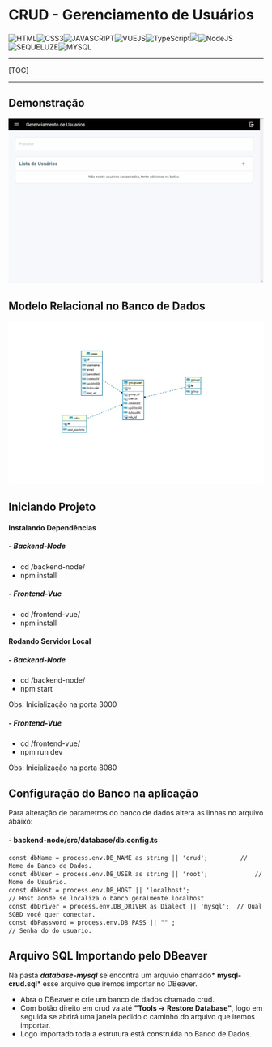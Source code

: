 # CRUD - Gerenciamento de Usuários

![HTML](https://img.shields.io/badge/HTML5-E34F26?style=for-the-badge&logo=html5&logoColor=white)![CSS3](https://img.shields.io/badge/CSS3-1572B6?style=for-the-badge&logo=css3&logoColor=white)![JAVASCRIPT](https://img.shields.io/badge/JavaScript-F7DF1E?style=for-the-badge&logo=javascript&logoColor=black)![VUEJS](https://img.shields.io/badge/Vue.js-35495E?style=for-the-badge&logo=vue.js&logoColor=4FC08)![TypeScript](https://img.shields.io/badge/TypeScript-007ACC?style=for-the-badge&logo=typescript&logoColor=white)![](https://img.shields.io/badge/Express.js-404D59?style=for-the-badge)![NodeJS](https://img.shields.io/badge/Node.js-43853D?style=for-the-badge&logo=node.js&logoColor=white)![SEQUELUZE](https://img.shields.io/badge/sequelize-323330?style=for-the-badge&logo=sequelize&logoColor=blue)![MYSQL](https://img.shields.io/badge/MySQL-00000F?style=for-the-badge&logo=mysql&logoColor=white)

------------

[TOC]

------------

## Demonstração
![](https://github.com/luandre93/crud-usuario-fullstack/blob/master/docs/crud-demonstracao.gif?raw=true)

## Modelo Relacional no Banco de Dados
![](https://github.com/luandre93/crud-usuario-fullstack/blob/master/docs/ModeloER.jpg?raw=true)

## Iniciando Projeto

####  Instalando Dependências
##### - Backend-Node
* cd /backend-node/
* npm install

##### - Frontend-Vue
* cd /frontend-vue/
* npm install

#### Rodando Servidor Local
##### - Backend-Node
* cd /backend-node/
* npm start

Obs: Inicialização na porta 3000

##### - Frontend-Vue
* cd /frontend-vue/
* npm run dev

Obs: Inicialização na porta 8080

## Configuração do Banco na aplicação

Para alteração de parametros do banco de dados altera as linhas no arquivo abaixo:

#### -  backend-node/src/database/db.config.ts
```
const dbName = process.env.DB_NAME as string || 'crud';  		// Nome do Banco de Dados.
const dbUser = process.env.DB_USER as string || 'root';     		// Nome do Usuário.
const dbHost = process.env.DB_HOST || 'localhost';         			 // Host aonde se localiza o banco geralmente localhost
const dbDriver = process.env.DB_DRIVER as Dialect || 'mysql';  // Qual SGBD você quer conectar.
const dbPassword = process.env.DB_PASS || "" ; 						  // Senha do do usuario.
```
## Arquivo SQL Importando pelo DBeaver

Na pasta ***database-mysql*** se encontra um arquvio chamado* **mysql-crud.sql*** esse arquivo que iremos importar no DBeaver.
- Abra o DBeaver e crie um banco de dados chamado crud.
- Com botão direito em crud va até **"Tools -> Restore Database"**, logo em seguida se abrirá uma janela pedido o caminho do arquivo que iremos importar.
- Logo importado toda a estrutura está construida no Banco de Dados.